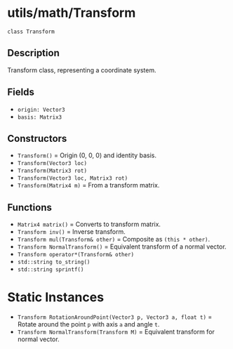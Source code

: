 # utils/math/Transform

`class Transform`

## Description

Transform class, representing a coordinate system.

## Fields

- `origin: Vector3`
- `basis: Matrix3`

## Constructors

- `Transform()` = Origin (0, 0, 0) and identity basis.
- `Transform(Vector3 loc)`
- `Transform(Matrix3 rot)`
- `Transform(Vector3 loc, Matrix3 rot)`
- `Transform(Matrix4 m)` = From a transform matrix.

## Functions

- `Matrix4 matrix()` = Converts to transform matrix.
- `Transform inv()` = Inverse transform.
- `Transform mul(Transform& other)` = Composite as `(this * other)`.
- `Transform NormalTransform()` = Equivalent transform of a normal vector.
- `Transform operator*(Transform& other)`
- `std::string to_string()`
- `std::string sprintf()`

# Static Instances

- `Transform RotationAroundPoint(Vector3 p, Vector3 a, float t)` = Rotate around the point `p` with axis `a` and angle `t`.
- `Transform NormalTransform(Transform M)` = Equivalent transform for normal vector.